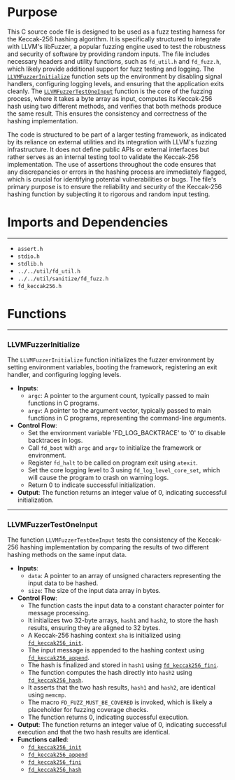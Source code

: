 # Purpose
This C source code file is designed to be used as a fuzz testing harness for the Keccak-256 hashing algorithm. It is specifically structured to integrate with LLVM's libFuzzer, a popular fuzzing engine used to test the robustness and security of software by providing random inputs. The file includes necessary headers and utility functions, such as `fd_util.h` and `fd_fuzz.h`, which likely provide additional support for fuzz testing and logging. The [`LLVMFuzzerInitialize`](#LLVMFuzzerInitialize) function sets up the environment by disabling signal handlers, configuring logging levels, and ensuring that the application exits cleanly. The [`LLVMFuzzerTestOneInput`](#LLVMFuzzerTestOneInput) function is the core of the fuzzing process, where it takes a byte array as input, computes its Keccak-256 hash using two different methods, and verifies that both methods produce the same result. This ensures the consistency and correctness of the hashing implementation.

The code is structured to be part of a larger testing framework, as indicated by its reliance on external utilities and its integration with LLVM's fuzzing infrastructure. It does not define public APIs or external interfaces but rather serves as an internal testing tool to validate the Keccak-256 implementation. The use of assertions throughout the code ensures that any discrepancies or errors in the hashing process are immediately flagged, which is crucial for identifying potential vulnerabilities or bugs. The file's primary purpose is to ensure the reliability and security of the Keccak-256 hashing function by subjecting it to rigorous and random input testing.
# Imports and Dependencies

---
- `assert.h`
- `stdio.h`
- `stdlib.h`
- `../../util/fd_util.h`
- `../../util/sanitize/fd_fuzz.h`
- `fd_keccak256.h`


# Functions

---
### LLVMFuzzerInitialize<!-- {{#callable:LLVMFuzzerInitialize}} -->
The `LLVMFuzzerInitialize` function initializes the fuzzer environment by setting environment variables, booting the framework, registering an exit handler, and configuring logging levels.
- **Inputs**:
    - `argc`: A pointer to the argument count, typically passed to main functions in C programs.
    - `argv`: A pointer to the argument vector, typically passed to main functions in C programs, representing the command-line arguments.
- **Control Flow**:
    - Set the environment variable 'FD_LOG_BACKTRACE' to '0' to disable backtraces in logs.
    - Call `fd_boot` with `argc` and `argv` to initialize the framework or environment.
    - Register `fd_halt` to be called on program exit using `atexit`.
    - Set the core logging level to 3 using `fd_log_level_core_set`, which will cause the program to crash on warning logs.
    - Return 0 to indicate successful initialization.
- **Output**: The function returns an integer value of 0, indicating successful initialization.


---
### LLVMFuzzerTestOneInput<!-- {{#callable:LLVMFuzzerTestOneInput}} -->
The function `LLVMFuzzerTestOneInput` tests the consistency of the Keccak-256 hashing implementation by comparing the results of two different hashing methods on the same input data.
- **Inputs**:
    - `data`: A pointer to an array of unsigned characters representing the input data to be hashed.
    - `size`: The size of the input data array in bytes.
- **Control Flow**:
    - The function casts the input data to a constant character pointer for message processing.
    - It initializes two 32-byte arrays, `hash1` and `hash2`, to store the hash results, ensuring they are aligned to 32 bytes.
    - A Keccak-256 hashing context `sha` is initialized using [`fd_keccak256_init`](fd_keccak256.c.driver.md#fd_keccak256_init).
    - The input message is appended to the hashing context using [`fd_keccak256_append`](fd_keccak256.c.driver.md#fd_keccak256_append).
    - The hash is finalized and stored in `hash1` using [`fd_keccak256_fini`](fd_keccak256.c.driver.md#fd_keccak256_fini).
    - The function computes the hash directly into `hash2` using [`fd_keccak256_hash`](fd_keccak256.c.driver.md#fd_keccak256_hash).
    - It asserts that the two hash results, `hash1` and `hash2`, are identical using `memcmp`.
    - The macro `FD_FUZZ_MUST_BE_COVERED` is invoked, which is likely a placeholder for fuzzing coverage checks.
    - The function returns 0, indicating successful execution.
- **Output**: The function returns an integer value of 0, indicating successful execution and that the two hash results are identical.
- **Functions called**:
    - [`fd_keccak256_init`](fd_keccak256.c.driver.md#fd_keccak256_init)
    - [`fd_keccak256_append`](fd_keccak256.c.driver.md#fd_keccak256_append)
    - [`fd_keccak256_fini`](fd_keccak256.c.driver.md#fd_keccak256_fini)
    - [`fd_keccak256_hash`](fd_keccak256.c.driver.md#fd_keccak256_hash)


